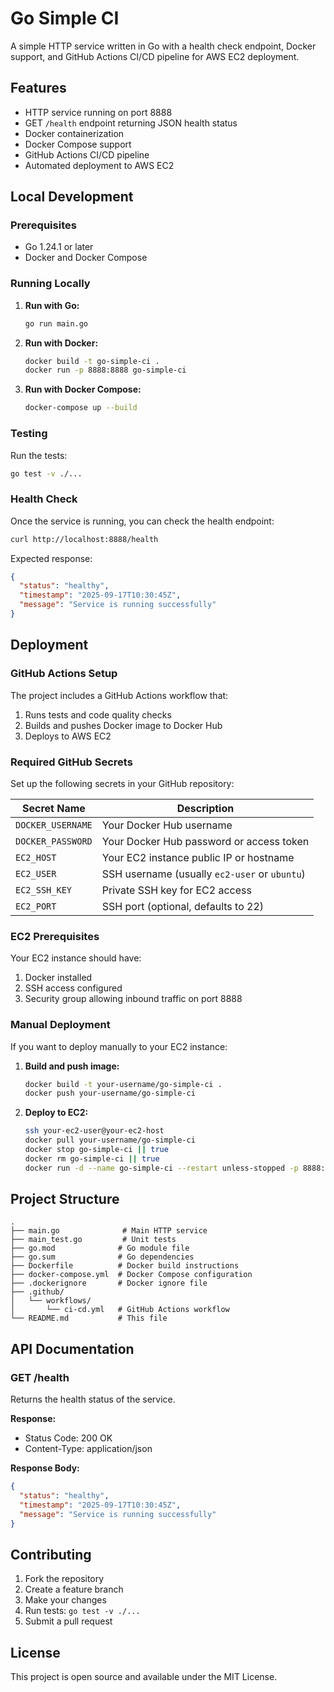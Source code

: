 # Go Simple CI

A simple HTTP service written in Go with a health check endpoint, Docker support, and GitHub Actions CI/CD pipeline for AWS EC2 deployment.

## Features

- HTTP service running on port 8888
- GET `/health` endpoint returning JSON health status
- Docker containerization
- Docker Compose support
- GitHub Actions CI/CD pipeline
- Automated deployment to AWS EC2

## Local Development

### Prerequisites

- Go 1.24.1 or later
- Docker and Docker Compose

### Running Locally

1. **Run with Go:**
   ```bash
   go run main.go
   ```

2. **Run with Docker:**
   ```bash
   docker build -t go-simple-ci .
   docker run -p 8888:8888 go-simple-ci
   ```

3. **Run with Docker Compose:**
   ```bash
   docker-compose up --build
   ```

### Testing

Run the tests:
```bash
go test -v ./...
```

### Health Check

Once the service is running, you can check the health endpoint:
```bash
curl http://localhost:8888/health
```

Expected response:
```json
{
  "status": "healthy",
  "timestamp": "2025-09-17T10:30:45Z",
  "message": "Service is running successfully"
}
```

## Deployment

### GitHub Actions Setup

The project includes a GitHub Actions workflow that:
1. Runs tests and code quality checks
2. Builds and pushes Docker image to Docker Hub
3. Deploys to AWS EC2

### Required GitHub Secrets

Set up the following secrets in your GitHub repository:

| Secret Name | Description |
|-------------|-------------|
| `DOCKER_USERNAME` | Your Docker Hub username |
| `DOCKER_PASSWORD` | Your Docker Hub password or access token |
| `EC2_HOST` | Your EC2 instance public IP or hostname |
| `EC2_USER` | SSH username (usually `ec2-user` or `ubuntu`) |
| `EC2_SSH_KEY` | Private SSH key for EC2 access |
| `EC2_PORT` | SSH port (optional, defaults to 22) |

### EC2 Prerequisites

Your EC2 instance should have:
1. Docker installed
2. SSH access configured
3. Security group allowing inbound traffic on port 8888

### Manual Deployment

If you want to deploy manually to your EC2 instance:

1. **Build and push image:**
   ```bash
   docker build -t your-username/go-simple-ci .
   docker push your-username/go-simple-ci
   ```

2. **Deploy to EC2:**
   ```bash
   ssh your-ec2-user@your-ec2-host
   docker pull your-username/go-simple-ci
   docker stop go-simple-ci || true
   docker rm go-simple-ci || true
   docker run -d --name go-simple-ci --restart unless-stopped -p 8888:8888 your-username/go-simple-ci
   ```

## Project Structure

```
.
├── main.go              # Main HTTP service
├── main_test.go         # Unit tests
├── go.mod              # Go module file
├── go.sum              # Go dependencies
├── Dockerfile          # Docker build instructions
├── docker-compose.yml  # Docker Compose configuration
├── .dockerignore       # Docker ignore file
├── .github/
│   └── workflows/
│       └── ci-cd.yml   # GitHub Actions workflow
└── README.md           # This file
```

## API Documentation

### GET /health

Returns the health status of the service.

**Response:**
- Status Code: 200 OK
- Content-Type: application/json

**Response Body:**
```json
{
  "status": "healthy",
  "timestamp": "2025-09-17T10:30:45Z",
  "message": "Service is running successfully"
}
```

## Contributing

1. Fork the repository
2. Create a feature branch
3. Make your changes
4. Run tests: `go test -v ./...`
5. Submit a pull request

## License

This project is open source and available under the MIT License.
